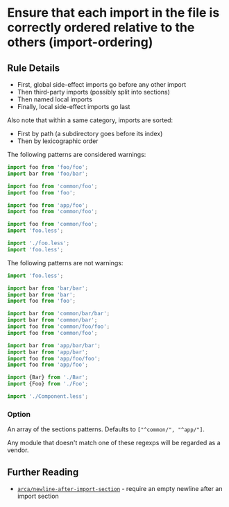 # Ensure that each import in the file is correctly ordered relative to the others (import-ordering)

## Rule Details

* First, global side-effect imports go before any other import
* Then third-party imports (possibly split into sections)
* Then named local imports
* Finally, local side-effect imports go last

Also note that within a same category, imports are sorted:

* First by path (a subdirectory goes before its index)
* Then by lexicographic order

The following patterns are considered warnings:

```js
import foo from 'foo/foo';
import bar from 'foo/bar';
```

```js
import foo from 'common/foo';
import foo from 'foo';
```

```js
import foo from 'app/foo';
import foo from 'common/foo';
```

```js
import foo from 'common/foo';
import 'foo.less';
```

```js
import './foo.less';
import 'foo.less';
```

The following patterns are not warnings:

```js
import 'foo.less';

import bar from 'bar/bar';
import bar from 'bar';
import foo from 'foo';

import bar from 'common/bar/bar';
import bar from 'common/bar';
import foo from 'common/foo/foo';
import foo from 'common/foo';

import bar from 'app/bar/bar';
import bar from 'app/bar';
import foo from 'app/foo/foo';
import foo from 'app/foo';

import {Bar} from './Bar';
import {Foo} from './Foo';

import './Component.less';
```

### Option

An array of the sections patterns. Defaults to `["^common/", "^app/"]`.

Any module that doesn't match one of these regexps will be regarded as a vendor.

## Further Reading

* [`arca/newline-after-import-section`](https://github.com/arcanis/eslint-plugin-arca/blob/master/docs/rules/newline-after-var.md) - require an empty newline after an import section
